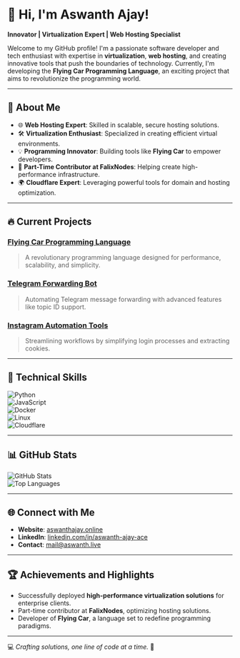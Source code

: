 # 👋 Hi, I'm Aswanth Ajay!  

**Innovator | Virtualization Expert | Web Hosting Specialist**  

Welcome to my GitHub profile! I'm a passionate software developer and tech enthusiast with expertise in **virtualization**, **web hosting**, and creating innovative tools that push the boundaries of technology. Currently, I'm developing the **Flying Car Programming Language**, an exciting project that aims to revolutionize the programming world.

---

## 🚀 **About Me**  
- 🌐 **Web Hosting Expert**: Skilled in scalable, secure hosting solutions.  
- 🛠️ **Virtualization Enthusiast**: Specialized in creating efficient virtual environments.  
- 💡 **Programming Innovator**: Building tools like **Flying Car** to empower developers.  
- 🎯 **Part-Time Contributor at FalixNodes**: Helping create high-performance infrastructure.  
- 🌍 **Cloudflare Expert**: Leveraging powerful tools for domain and hosting optimization.  

---

## 🔥 **Current Projects**  
### [Flying Car Programming Language](#)  
> A revolutionary programming language designed for performance, scalability, and simplicity.  

### [Telegram Forwarding Bot](#)  
> Automating Telegram message forwarding with advanced features like topic ID support.  

### [Instagram Automation Tools](#)  
> Streamlining workflows by simplifying login processes and extracting cookies.  

---

## 🌟 **Technical Skills**  
![Python](https://img.shields.io/badge/Python-3776AB?style=for-the-badge&logo=python&logoColor=white)  
![JavaScript](https://img.shields.io/badge/JavaScript-F7DF1E?style=for-the-badge&logo=javascript&logoColor=black)  
![Docker](https://img.shields.io/badge/Docker-2496ED?style=for-the-badge&logo=docker&logoColor=white)  
![Linux](https://img.shields.io/badge/Linux-FCC624?style=for-the-badge&logo=linux&logoColor=black)  
![Cloudflare](https://img.shields.io/badge/Cloudflare-F38020?style=for-the-badge&logo=cloudflare&logoColor=white)  

---

## 📊 **GitHub Stats**  
![GitHub Stats](https://github-readme-stats.vercel.app/api?username=AswanthAjay&show_icons=true&theme=tokyonight)  
![Top Languages](https://github-readme-stats.vercel.app/api/top-langs/?username=AswanthAjay&layout=compact&theme=tokyonight)  

---

## 🌐 **Connect with Me**  
- **Website**: [aswanthajay.online](https://aswanthajay.online)  
- **LinkedIn**: [linkedin.com/in/aswanth-ajay-ace](https://www.linkedin.com/in/aswanth-ajay-ace/)  
- **Contact**: [mail@aswanth.live](mailto:mail@aswanth.live)  

---

## 🏆 **Achievements and Highlights**  
- Successfully deployed **high-performance virtualization solutions** for enterprise clients.  
- Part-time contributor at **FalixNodes**, optimizing hosting solutions.  
- Developer of **Flying Car**, a language set to redefine programming paradigms.  

---

💻 *Crafting solutions, one line of code at a time.* 🚀
